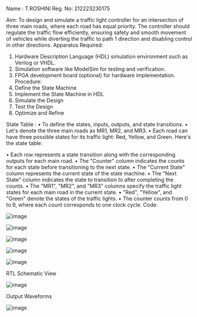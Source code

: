 Name : T.ROSHINI
Reg. No: 212223230175

Aim:
To design and simulate a traffic light controller for an intersection of three main roads, where each road has equal priority. The controller should regulate the traffic flow efficiently, ensuring safety and smooth movement of vehicles while diverting the traffic to path 1 direction and disabling control in other directions.
Apparatus Required:
1.	Hardware Description Language (HDL) simulation environment such as Verilog or VHDL.
2.	Simulation software like ModelSim for testing and verification.
3.	FPGA development board (optional) for hardware implementation.
Procedure:
1.	Define the State Machine
2.	Implement the State Machine in HDL
3.	Simulate the Design
4.	Test the Design
5.	Optimize and Refine

State Table :
•	To define the states, inputs, outputs, and state transitions. 
•	Let's denote the three main roads as MR1, MR2, and MR3. 
•	Each road can have three possible states for its traffic light: Red, Yellow, and Green. Here's the state table:
   
•	Each row represents a state transition along with the corresponding outputs for each main road.
•	The "Counter" column indicates the counts for each state before transitioning to the next state.
•	The "Current State" column represents the current state of the state machine.
•	The "Next State" column indicates the state to transition to after completing the counts.
•	The "MR1", "MR2", and "MR3" columns specify the traffic light states for each main road in the current state.
•	"Red", "Yellow", and "Green" denote the states of the traffic lights.
•	The counter counts from 0 to 9, where each count corresponds to one clock cycle.
Code: 

![image](https://github.com/RHUDHRESH/Hackathon/assets/74451692/5b696e19-ec79-407c-a4f6-2474894e9355)

![image](https://github.com/RHUDHRESH/Hackathon/assets/74451692/a7afabae-6fd4-42d5-ab22-46a651b35cf9)

![image](https://github.com/RHUDHRESH/Hackathon/assets/74451692/0c7dec64-c053-4d4d-b0e6-11ee8b8372c7)

![image](https://github.com/RHUDHRESH/Hackathon/assets/74451692/64f05004-b8f7-4e87-8cfb-23ad9ad1fb95)

![image](https://github.com/RHUDHRESH/Hackathon/assets/74451692/b7523f53-7afa-4f8b-a824-da6c53e0e31f)







RTL Schematic View

![image](https://github.com/RHUDHRESH/Hackathon/assets/74451692/1bc00223-ea16-4533-ac48-93f3e65db698)

 


Output Waveforms


 ![image](https://github.com/RHUDHRESH/Hackathon/assets/74451692/c9e5cc3f-51ec-4cb0-abcc-1e334c8742d9)



